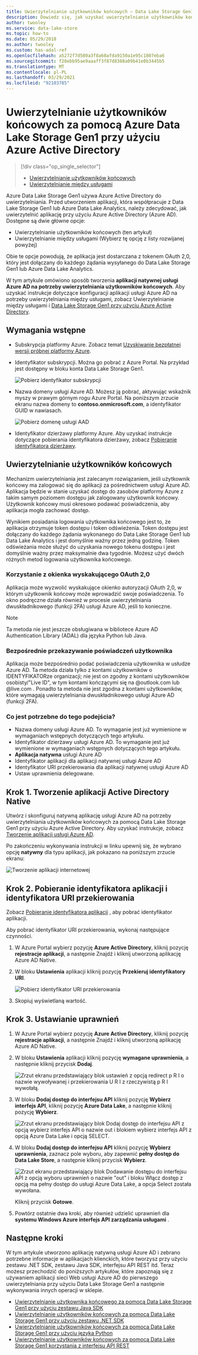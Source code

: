 ```yaml
---
title: Uwierzytelnianie użytkowników końcowych — Data Lake Storage Gen1 z usługą Azure AD
description: Dowiedz się, jak uzyskać uwierzytelnianie użytkowników końcowych za pomocą Azure Data Lake Storage Gen1 przy użyciu Azure Active Directory
author: twooley
ms.service: data-lake-store
ms.topic: how-to
ms.date: 05/29/2018
ms.author: twooley
ms.custom: has-adal-ref
ms.openlocfilehash: a5272f7d580a3f8a68afda9150a1e95c1807eba6
ms.sourcegitcommit: f28ebb95ae9aaaff3f87d8388a09b41e0b3445b5
ms.translationtype: MT
ms.contentlocale: pl-PL
ms.lasthandoff: 03/29/2021
ms.locfileid: "92103785"
---
```

# <a name="end-user-authentication-with-azure-data-lake-storage-gen1-using-azure-active-directory"></a>Uwierzytelnianie użytkowników końcowych za pomocą Azure Data Lake Storage Gen1 przy użyciu Azure Active Directory
> [!div class="op_single_selector"]
> * [Uwierzytelnianie użytkowników końcowych](data-lake-store-end-user-authenticate-using-active-directory.md)
> * [Uwierzytelnianie między usługami](data-lake-store-service-to-service-authenticate-using-active-directory.md)
>
>

Azure Data Lake Storage Gen1 używa Azure Active Directory do uwierzytelniania. Przed utworzeniem aplikacji, która współpracuje z Data Lake Storage Gen1 lub Azure Data Lake Analytics, należy zdecydować, jak uwierzytelnić aplikację przy użyciu Azure Active Directory (Azure AD). Dostępne są dwie główne opcje:

* Uwierzytelnianie użytkowników końcowych (ten artykuł)
* Uwierzytelnianie między usługami (Wybierz tę opcję z listy rozwijanej powyżej)

Obie te opcje powodują, że aplikacja jest dostarczana z tokenem OAuth 2,0, który jest dołączany do każdego żądania wysyłanego do Data Lake Storage Gen1 lub Azure Data Lake Analytics.

W tym artykule omówiono sposób tworzenia **aplikacji natywnej usługi Azure AD na potrzeby uwierzytelniania użytkowników końcowych**. Aby uzyskać instrukcje dotyczące konfiguracji aplikacji usługi Azure AD na potrzeby uwierzytelniania między usługami, zobacz Uwierzytelnianie między usługami i [Data Lake Storage Gen1 przy użyciu Azure Active Directory](./data-lake-store-service-to-service-authenticate-using-active-directory.md).

## <a name="prerequisites"></a>Wymagania wstępne
* Subskrypcja platformy Azure. Zobacz temat [Uzyskiwanie bezpłatnej wersji próbnej platformy Azure](https://azure.microsoft.com/pricing/free-trial/).

* Identyfikator subskrypcji. Można go pobrać z Azure Portal. Na przykład jest dostępny w bloku konta Data Lake Storage Gen1.

    ![Pobierz identyfikator subskrypcji](./media/data-lake-store-end-user-authenticate-using-active-directory/get-subscription-id.png)

* Nazwa domeny usługi Azure AD. Możesz ją pobrać, aktywując wskaźnik myszy w prawym górnym rogu Azure Portal. Na poniższym zrzucie ekranu nazwa domeny to **contoso.onmicrosoft.com**, a identyfikator GUID w nawiasach.

    ![Pobierz domenę usługi AAD](./media/data-lake-store-end-user-authenticate-using-active-directory/get-aad-domain.png)

* Identyfikator dzierżawy platformy Azure. Aby uzyskać instrukcje dotyczące pobierania identyfikatora dzierżawy, zobacz [Pobieranie identyfikatora dzierżawy](../active-directory/develop/howto-create-service-principal-portal.md#get-tenant-and-app-id-values-for-signing-in).

## <a name="end-user-authentication"></a>Uwierzytelnianie użytkowników końcowych
Mechanizm uwierzytelniania jest zalecanym rozwiązaniem, jeśli użytkownik końcowy ma zalogować się do aplikacji za pośrednictwem usługi Azure AD. Aplikacja będzie w stanie uzyskać dostęp do zasobów platformy Azure z takim samym poziomem dostępu jak zalogowany użytkownik końcowy. Użytkownik końcowy musi okresowo podawać poświadczenia, aby aplikacja mogła zachować dostęp.

Wynikiem posiadania logowania użytkownika końcowego jest to, że aplikacja otrzymuje token dostępu i token odświeżenia. Token dostępu jest dołączany do każdego żądania wykonanego do Data Lake Storage Gen1 lub Data Lake Analytics i jest domyślnie ważny przez jedną godzinę. Token odświeżania może służyć do uzyskania nowego tokenu dostępu i jest domyślnie ważny przez maksymalnie dwa tygodnie. Możesz użyć dwóch różnych metod logowania użytkownika końcowego.

### <a name="using-the-oauth-20-pop-up"></a>Korzystanie z okienka wyskakującego OAuth 2,0
Aplikacja może wyzwolić wyskakujące okienko autoryzacji OAuth 2,0, w którym użytkownik końcowy może wprowadzić swoje poświadczenia. To okno podręczne działa również w procesie uwierzytelniania dwuskładnikowego (funkcji 2FA) usługi Azure AD, jeśli to konieczne.

> [!NOTE]
> Ta metoda nie jest jeszcze obsługiwana w bibliotece Azure AD Authentication Library (ADAL) dla języka Python lub Java.
>
>

### <a name="directly-passing-in-user-credentials"></a>Bezpośrednie przekazywanie poświadczeń użytkownika
Aplikacja może bezpośrednio podać poświadczenia użytkownika w usłudze Azure AD. Ta metoda działa tylko z kontami użytkowników o IDENTYFIKATORze organizacji; nie jest on zgodny z kontami użytkowników osobisty/"Live ID", w tym kontami kończącymi się na @outlook.com lub @live.com . Ponadto ta metoda nie jest zgodna z kontami użytkowników, które wymagają uwierzytelniania dwuskładnikowego usługi Azure AD (funkcji 2FA).

### <a name="what-do-i-need-for-this-approach"></a>Co jest potrzebne do tego podejścia?
* Nazwa domeny usługi Azure AD. To wymaganie jest już wymienione w wymaganiach wstępnych dotyczących tego artykułu.
* Identyfikator dzierżawy usługi Azure AD. To wymaganie jest już wymienione w wymaganiach wstępnych dotyczących tego artykułu.
* **Aplikacja natywna** usługi Azure AD
* Identyfikator aplikacji dla aplikacji natywnej usługi Azure AD
* Identyfikator URI przekierowania dla aplikacji natywnej usługi Azure AD
* Ustaw uprawnienia delegowane.


## <a name="step-1-create-an-active-directory-native-application"></a>Krok 1. Tworzenie aplikacji Active Directory Native

Utwórz i skonfiguruj natywną aplikację usługi Azure AD na potrzeby uwierzytelniania użytkowników końcowych za pomocą Data Lake Storage Gen1 przy użyciu Azure Active Directory. Aby uzyskać instrukcje, zobacz [Tworzenie aplikacji usługi Azure AD](../active-directory/develop/howto-create-service-principal-portal.md).

Po zakończeniu wykonywania instrukcji w linku upewnij się, że wybrano opcję **natywny** dla typu aplikacji, jak pokazano na poniższym zrzucie ekranu:

![Tworzenie aplikacji internetowej](./media/data-lake-store-end-user-authenticate-using-active-directory/azure-active-directory-create-native-app.png "Tworzenie aplikacji natywnej")

## <a name="step-2-get-application-id-and-redirect-uri"></a>Krok 2. Pobieranie identyfikatora aplikacji i identyfikatora URI przekierowania

Zobacz [Pobieranie identyfikatora aplikacji](../active-directory/develop/howto-create-service-principal-portal.md#get-tenant-and-app-id-values-for-signing-in) , aby pobrać identyfikator aplikacji.

Aby pobrać identyfikator URI przekierowania, wykonaj następujące czynności.

1. W Azure Portal wybierz pozycję **Azure Active Directory**, kliknij pozycję **rejestracje aplikacji**, a następnie Znajdź i kliknij utworzoną aplikację Azure AD Native.

2. W bloku **Ustawienia** aplikacji kliknij pozycję **Przekieruj identyfikatory URI**.

    ![Pobierz identyfikator URI przekierowania](./media/data-lake-store-end-user-authenticate-using-active-directory/azure-active-directory-redirect-uri.png)

3. Skopiuj wyświetlaną wartość.


## <a name="step-3-set-permissions"></a>Krok 3. Ustawianie uprawnień

1. W Azure Portal wybierz pozycję **Azure Active Directory**, kliknij pozycję **rejestracje aplikacji**, a następnie Znajdź i kliknij utworzoną aplikację Azure AD Native.

2. W bloku **Ustawienia** aplikacji kliknij pozycję **wymagane uprawnienia**, a następnie kliknij przycisk **Dodaj**.

    ![Zrzut ekranu przedstawiający blok ustawień z opcją redirect p R I o nazwie wywoływanej i przekierowania U R I z rzeczywistą p R I wywołałą.](./media/data-lake-store-end-user-authenticate-using-active-directory/aad-end-user-auth-set-permission-1.png)

3. W bloku **Dodaj dostęp do interfejsu API** kliknij pozycję **Wybierz interfejs API**, kliknij pozycję **Azure Data Lake**, a następnie kliknij pozycję **Wybierz**.

    ![Zrzut ekranu przedstawiający blok Dodaj dostęp do interfejsu API z opcją wybierz interfejs API o nazwie out i blokiem wybierz interfejs API z opcją Azure Data Lake i opcją SELECT.](./media/data-lake-store-end-user-authenticate-using-active-directory/aad-end-user-auth-set-permission-2.png)

4.  W bloku **Dodaj dostęp do interfejsu API** kliknij pozycję **Wybierz uprawnienia**, zaznacz pole wyboru, aby zapewnić **pełny dostęp do Data Lake Store**, a następnie kliknij przycisk **Wybierz**.

    ![Zrzut ekranu przedstawiający blok Dodawanie dostępu do interfejsu API z opcją wyboru uprawnień o nazwie "out" i bloku Włącz dostęp z opcją ma pełny dostęp do usługi Azure Data Lake, a opcja Select została wywołana.](./media/data-lake-store-end-user-authenticate-using-active-directory/aad-end-user-auth-set-permission-3.png)

    Kliknij przycisk **Gotowe**.

5. Powtórz ostatnie dwa kroki, aby również udzielić uprawnień dla **systemu Windows Azure interfejs API zarządzania usługami** .

## <a name="next-steps"></a>Następne kroki
W tym artykule utworzono aplikację natywną usługi Azure AD i zebrano potrzebne informacje w aplikacjach klienckich, które tworzysz przy użyciu zestawu .NET SDK, zestawu Java SDK, interfejsu API REST itd. Teraz możesz przechodzić do poniższych artykułów, które zapoznają się z używaniem aplikacji sieci Web usługi Azure AD do pierwszego uwierzytelniania przy użyciu Data Lake Storage Gen1 a następnie wykonywania innych operacji w sklepie.

* [Uwierzytelnianie użytkownika końcowego za pomocą Data Lake Storage Gen1 przy użyciu zestawu Java SDK](data-lake-store-end-user-authenticate-java-sdk.md)
* [Uwierzytelnianie użytkowników końcowych za pomocą Data Lake Storage Gen1 przy użyciu zestawu .NET SDK](data-lake-store-end-user-authenticate-net-sdk.md)
* [Uwierzytelnianie użytkowników końcowych za pomocą Data Lake Storage Gen1 przy użyciu języka Python](data-lake-store-end-user-authenticate-python.md)
* [Uwierzytelnianie użytkowników końcowych za pomocą Data Lake Storage Gen1 korzystania z interfejsu API REST](data-lake-store-end-user-authenticate-rest-api.md)